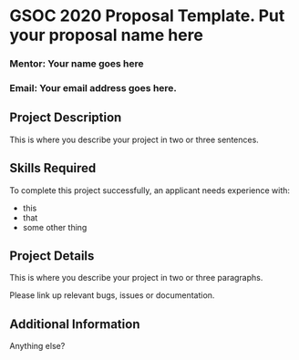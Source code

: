 # GSOC 2020 Proposal Template. Put your proposal name here

### Mentor: Your name goes here
### Email: Your email address goes here.

## Project Description 

This is where you describe your project in two or three sentences.

## Skills Required

To complete this project successfully, an applicant needs experience with:

* this
* that
* some other thing

## Project Details

This is where you describe your project in two or three paragraphs.

Please link up relevant bugs, issues or documentation.

## Additional Information

Anything else?

